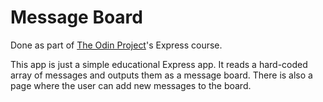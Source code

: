# Message Board
Done as part of [The Odin Project](https://www.theodinproject.com/)'s Express course.

This app is just a simple educational Express app. It reads a hard-coded array of messages and outputs them as a message board.
There is also a page where the user can add new messages to the board.